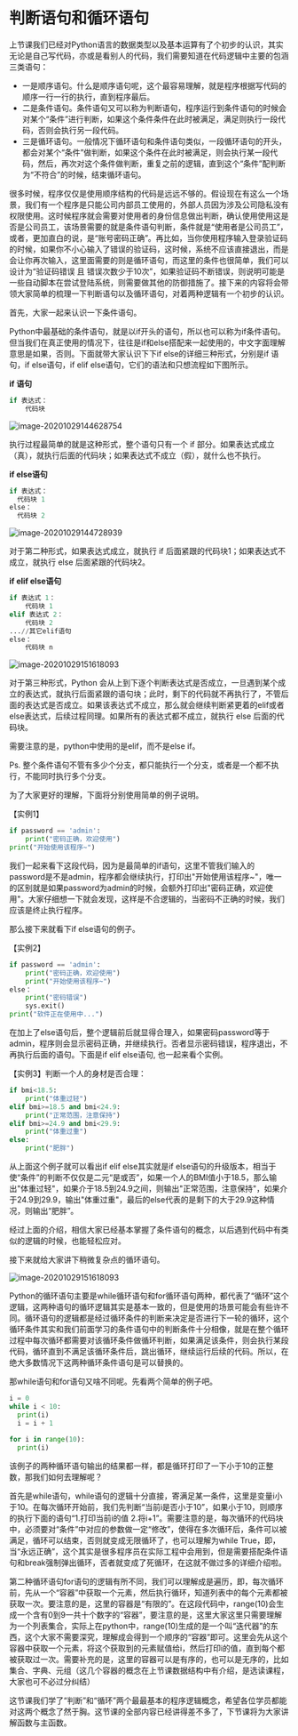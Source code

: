 # 判断语句和循环语句



上节课我们已经对Python语言的数据类型以及基本运算有了个初步的认识，其实无论是自己写代码，亦或是看别人的代码，我们需要知道在代码逻辑中主要的包涵三类语句：

- 一是顺序语句。什么是顺序语句呢，这个最容易理解，就是程序根据写代码的顺序一行一行的执行，直到程序最后。
- 二是条件语句。条件语句又可以称为判断语句，程序运行到条件语句的时候会对某个“条件”进行判断，如果这个条件条件在此时被满足，满足则执行一段代码，否则会执行另一段代码。
- 三是循环语句。一般情况下循环语句和条件语句类似，一段循环语句的开头，都会对某个“条件”做判断，如果这个条件在此时被满足，则会执行某一段代码，然后，再次对这个条件做判断，重复之前的逻辑，直到这个“条件”配判断为“不符合”的时候，结束循环语句。



很多时候，程序仅仅是使用顺序结构的代码是远远不够的。假设现在有这么一个场景，我们有一个程序是只能公司内部员工使用的，外部人员因为涉及公司隐私没有权限使用。这时候程序就会需要对使用者的身份信息做出判断，确认使用使用这是否是公司员工，该场景需要的就是条件语句判断，条件就是“使用者是公司员工”，或者，更加直白的说，是“账号密码正确”。再比如，当你使用程序输入登录验证码的时候，如果你不小心输入了错误的验证码，这时候，系统不应该直接退出，而是会让你再次输入，这里面需要的则是循环语句，而这里的条件也很简单，我们可以设计为“验证码错误 且 错误次数少于10次”，如果验证码不断错误，则说明可能是一些自动脚本在尝试登陆系统，则需要做其他的防御措施了。接下来的内容将会带领大家简单的梳理一下判断语句以及循环语句，对着两种逻辑有一个初步的认识。

首先，大家一起来认识一下条件语句。

Python中最基础的条件语句，就是以if开头的语句，所以也可以称为if条件语句。但当我们在真正使用的情况下，往往是if和else搭配来一起使用的，中文字面理解意思是如果，否则。下面就带大家认识下下if else的详细三种形式，分别是if 语句，if else语句，if elif else语句，它们的语法和只想流程如下图所示。

**if 语句**

```python
if 表达式：
	代码块
```

![image-20201029144628754](C:\Users\Administrator\AppData\Roaming\Typora\typora-user-images\image-20201029144628754.png)


执行过程最简单的就是这种形式，整个语句只有一个 if 部分。如果表达式成立（真），就执行后面的代码块；如果表达式不成立（假），就什么也不执行。

**if else语句**

```python
if 表达式：
  代码块 1
else：
  代码块 2
```

![image-20201029144728939](C:\Users\Administrator\AppData\Roaming\Typora\typora-user-images\image-20201029144728939.png)

对于第二种形式，如果表达式成立，就执行 if 后面紧跟的代码块1；如果表达式不成立，就执行 else 后面紧跟的代码块2。

**if elif else语句**

```python
if 表达式 1：
    代码块 1
elif 表达式 2：
    代码块 2
...//其它elif语句
else：
    代码块 n
```

![image-20201029151618093](C:\Users\Administrator\AppData\Roaming\Typora\typora-user-images\image-20201029151618093.png)

对于第三种形式，Python 会从上到下逐个判断表达式是否成立，一旦遇到某个成立的表达式，就执行后面紧跟的语句块；此时，剩下的代码就不再执行了，不管后面的表达式是否成立。如果该表达式不成立，那么就会继续判断紧更着的elif或者else表达式，后续过程同理。如果所有的表达式都不成立，就执行 else 后面的代码块。

需要注意的是，python中使用的是elif，而不是else if。

Ps. 整个条件语句不管有多少个分支，都只能执行一个分支，或者是一个都不执行，不能同时执行多个分支。


为了大家更好的理解，下面将分别使用简单的例子说明。

【实例1】

```python
if password == 'admin':
    print("密码正确，欢迎使用")
print("开始使用该程序~")
```

我们一起来看下这段代码，因为是最简单的if语句，这里不管我们输入的password是不是admin，程序都会继续执行，打印出"开始使用该程序~"，唯一的区别就是如果password为admin的时候，会额外打印出"密码正确，欢迎使用"。大家仔细想一下就会发现，这样是不合逻辑的，当密码不正确的时候，我们应该是终止执行程序。

那么接下来就看下if else语句的例子。

【实例2】

```python
if password == 'admin':
    print("密码正确，欢迎使用")
    print("开始使用该程序~")
else：
	print("密码错误")
	sys.exit()
print("软件正在使用中...")
```

在加上了else语句后，整个逻辑前后就显得合理入，如果密码password等于admin，程序则会显示密码正确，并继续执行。否者显示密码错误，程序退出，不再执行后面的语句。下面是if elif else语句, 也一起来看个实例。

【实例3】判断一个人的身材是否合理：

```python
if bmi<18.5:
    print("体重过轻")
elif bmi>=18.5 and bmi<24.9:
    print("正常范围，注意保持")
elif bmi>=24.9 and bmi<29.9:
    print("体重过重")
else:
    print("肥胖")
```

从上面这个例子就可以看出if elif else其实就是if else语句的升级版本，相当于使“条件”的判断不仅仅是二元“是或否”，如果一个人的BMI值小于18.5，那么输出"体重过轻"，如果介于18.5到24.9之间，则输出"正常范围，注意保持"，如果介于24.9到29.9，输出"体重过重"，最后的else代表的是剩下的大于29.9这种情况，则输出“肥胖”。

经过上面的介绍，相信大家已经基本掌握了条件语句的概念，以后遇到代码中有类似的逻辑的时候，也能轻松应对。


接下来就给大家讲下稍微复杂点的循环语句。

![image-20201029151618093](C:\Users\Administrator\AppData\Roaming\Typora\typora-user-images\image-202010291423121.png)

Python的循环语句主要是while循环语句和for循环语句两种，都代表了“循环”这个逻辑，这两种语句的循环逻辑其实是基本一致的，但是使用的场景可能会有些许不同。循环语句的逻辑都是经过循环条件的判断来决定是否进行下一轮的循环，这个循环条件其实和我们前面学习的条件语句中的判断条件十分相像，就是在整个循环过程中每次循环都需要对该循环条件做循环判断，如果满足该条件，则会执行某段代码，循环直到不满足该循环条件后，跳出循环，继续运行后续的代码。所以，在绝大多数情况下这两种循环条件语句是可以替换的。

那while语句和for语句又啥不同呢。先看两个简单的例子吧。

```python
i = 0
while i < 10:
  print(i)
  i = i + 1
  
for i in range(10):
  print(i)

```

该例子的两种循环语句输出的结果都一样，都是循环打印了一下小于10的正整数，那我们如何去理解呢？

首先是while语句，while语句的逻辑十分直接，寄满足某一条件，这里是变量i小于10。在每次循环开始前，我们先判断“当前i是否小于10”，如果小于10，则顺序的执行下面的语句“1.打印当前i的值 2.将i+1”。需要注意的是，每次循环的代码块中，必须要对“条件”中对应的参数做一定“修改”，使得在多次循环后，条件可以被满足，循环可以结束，否则就变成无限循环了，也可以理解为while True，即，当“永远正确”，这个其实是很多程序员在实际工程中会用到，但是需要搭配条件语句和break强制弹出循环，否者就变成了死循环，在这就不做过多的详细介绍啦。

第二种循环语句for语句的逻辑有所不同，我们可以理解成是遍历，即，每次循环前，先从一个“容器”中获取一个元素，然后执行循环，知道列表中的每个元素都被获取一次。要注意的是，这里的容器是“有限的”。在这段代码中，range(10)会生成一个含有0到9一共十个数字的“容器”，要注意的是，这里大家这里只需要理解为一个列表集合，实际上在python中，range(10)生成的是一个叫“迭代器”的东西，这个大家不需要深究，理解成会得到一个顺序的“容器”即可。这里会先从这个容器中获取一个元素，将这个获取到的元素赋值给i，然后打印i的值，直到每个都被获取过一次。需要补充的是，这里的容器可以是有序的，也可以是无序的，比如集合、字典、元组（这几个容器的概念在上节课数据结构中有介绍，是选读课程，大家也可不必过分纠结）

这节课我们学了“判断”和“循环”两个最最基本的程序逻辑概念，希望各位学员都能对这两个概念了然于胸。这节课的全部内容已经讲得差不多了，下节课将为大家讲解函数与主函数。
